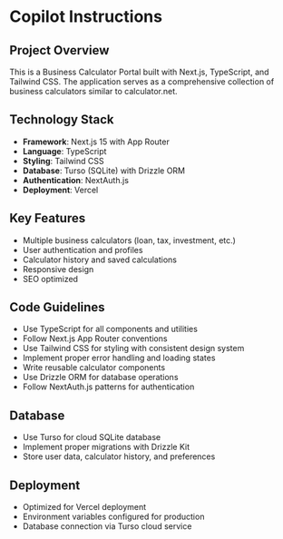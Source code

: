 # Copilot Instructions

<!-- Use this file to provide workspace-specific custom instructions to Copilot. For more details, visit https://code.visualstudio.com/docs/copilot/copilot-customization#_use-a-githubcopilotinstructionsmd-file -->

## Project Overview
This is a Business Calculator Portal built with Next.js, TypeScript, and Tailwind CSS. The application serves as a comprehensive collection of business calculators similar to calculator.net.

## Technology Stack
- **Framework**: Next.js 15 with App Router
- **Language**: TypeScript
- **Styling**: Tailwind CSS
- **Database**: Turso (SQLite) with Drizzle ORM
- **Authentication**: NextAuth.js
- **Deployment**: Vercel

## Key Features
- Multiple business calculators (loan, tax, investment, etc.)
- User authentication and profiles
- Calculator history and saved calculations
- Responsive design
- SEO optimized

## Code Guidelines
- Use TypeScript for all components and utilities
- Follow Next.js App Router conventions
- Use Tailwind CSS for styling with consistent design system
- Implement proper error handling and loading states
- Write reusable calculator components
- Use Drizzle ORM for database operations
- Follow NextAuth.js patterns for authentication

## Database
- Use Turso for cloud SQLite database
- Implement proper migrations with Drizzle Kit
- Store user data, calculator history, and preferences

## Deployment
- Optimized for Vercel deployment
- Environment variables configured for production
- Database connection via Turso cloud service
